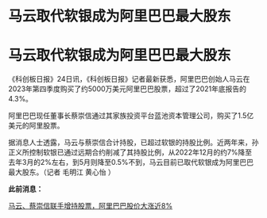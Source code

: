 # 马云取代软银成为阿里巴巴最大股东

# 马云取代软银成为阿里巴巴最大股东

《科创板日报》24日讯，《科创板日报》记者最新获悉，阿里巴巴创始人马云在2023年第四季度购买了约5000万美元阿里巴巴股票，超过了2021年底报告的4.3%。

阿里巴巴现任董事长蔡崇信通过其家族投资平台蓝池资本管理公司，购买了1.5亿美元的阿里股票。

据消息人士透露，马云与蔡崇信合计持股，已超过软银的持股比例。近两年来，孙正义所控制软银已通过远期合约削减了其持股比例，从2022年12月的约7%降至去年3月的2%左右，到5月则降至0.5%不到，马云目前已取代软银成为阿里巴巴最大股东。（记者
毛明江 黄心怡 ）

**此前消息：**

[马云、蔡崇信联手增持股票，阿里巴巴股价大涨近8%](https://news.qq.com/rain/a/20240123A09R8900)

